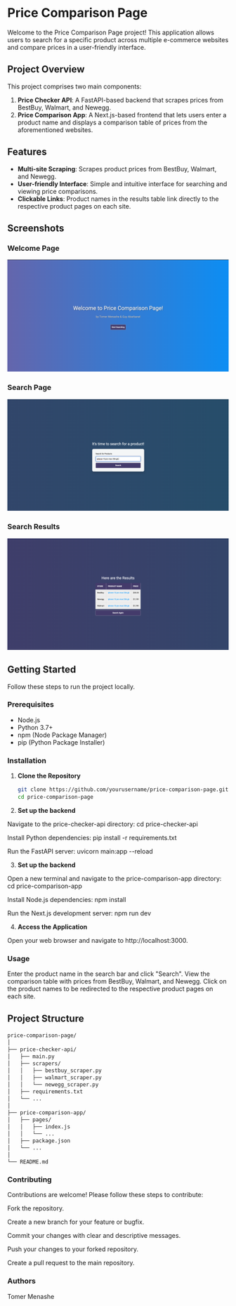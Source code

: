 # Price Comparison Page

Welcome to the Price Comparison Page project! This application allows users to search for a specific product across multiple e-commerce websites and compare prices in a user-friendly interface.

## Project Overview

This project comprises two main components:

1. **Price Checker API**: A FastAPI-based backend that scrapes prices from BestBuy, Walmart, and Newegg.
2. **Price Comparison App**: A Next.js-based frontend that lets users enter a product name and displays a comparison table of prices from the aforementioned websites.

## Features

- **Multi-site Scraping**: Scrapes product prices from BestBuy, Walmart, and Newegg.
- **User-friendly Interface**: Simple and intuitive interface for searching and viewing price comparisons.
- **Clickable Links**: Product names in the results table link directly to the respective product pages on each site.

## Screenshots

### Welcome Page
![Welcome Page](https://github.com/TomerMenashe/price-comparison-page/blob/main/Screenshot%202024-05-27%20at%2019.22.10.png)

### Search Page
![Search Page](https://github.com/TomerMenashe/price-comparison-page/blob/main/Screenshot%202024-05-27%20at%2019.22.40.png)

### Search Results
![Search Results](https://github.com/TomerMenashe/price-comparison-page/blob/main/Screenshot%202024-05-27%20at%2019.23.19.png)

## Getting Started

Follow these steps to run the project locally.

### Prerequisites

- Node.js
- Python 3.7+
- npm (Node Package Manager)
- pip (Python Package Installer)

### Installation

1. **Clone the Repository**

   ```sh
   git clone https://github.com/yourusername/price-comparison-page.git
   cd price-comparison-page
   
2. **Set up the backend**

Navigate to the price-checker-api directory:
cd price-checker-api

Install Python dependencies:
pip install -r requirements.txt

Run the FastAPI server:
uvicorn main:app --reload

3. **Set up the backend**

Open a new terminal and navigate to the price-comparison-app directory:
cd price-comparison-app

Install Node.js dependencies:
npm install

Run the Next.js development server:
npm run dev

4. **Access the Application**

Open your web browser and navigate to http://localhost:3000.

### Usage
Enter the product name in the search bar and click "Search".
View the comparison table with prices from BestBuy, Walmart, and Newegg.
Click on the product names to be redirected to the respective product pages on each site.


## Project Structure

```plaintext
price-comparison-page/
│
├── price-checker-api/
│   ├── main.py
│   ├── scrapers/
│   │   ├── bestbuy_scraper.py
│   │   ├── walmart_scraper.py
│   │   └── newegg_scraper.py
│   ├── requirements.txt
│   └── ...
│
├── price-comparison-app/
│   ├── pages/
│   │   ├── index.js
│   │   └── ...
│   ├── package.json
│   └── ...
│
└── README.md
```


### Contributing
Contributions are welcome! Please follow these steps to contribute:

Fork the repository.

Create a new branch for your feature or bugfix.

Commit your changes with clear and descriptive messages.

Push your changes to your forked repository.

Create a pull request to the main repository.

### Authors
Tomer Menashe
